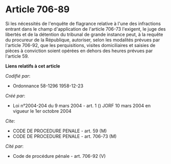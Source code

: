 # Article 706-89

Si les nécessités de l'enquête de flagrance relative à l'une des infractions entrant dans le champ d'application de l'article
706-73 l'exigent, le juge des libertés et de la détention du tribunal de grande instance peut, à la requête du procureur de
la République, autoriser, selon les modalités prévues par l'article 706-92, que les perquisitions, visites domiciliaires et
saisies de pièces à conviction soient opérées en dehors des heures prévues par l'article 59.

**Liens relatifs à cet article**

_Codifié par_:

  - Ordonnance 58-1296 1958-12-23

_Créé par_:

  - Loi n°2004-204 du 9 mars 2004 - art. 1 () JORF 10 mars 2004 en vigueur le 1er octobre 2004

_Cite_:

  - CODE DE PROCEDURE PENALE - art. 59 (M)
  - CODE DE PROCEDURE PENALE - art. 706-73 (M)

_Cité par_:

  - Code de procédure pénale - art. 706-92 (V)
